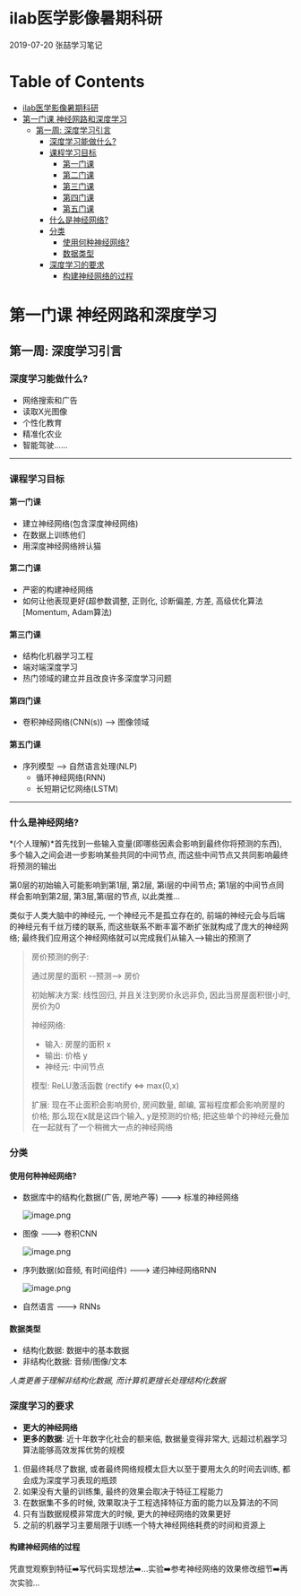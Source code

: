 # ilab医学影像暑期科研

2019-07-20 张喆学习笔记


Table of Contents
=================

   * [ilab医学影像暑期科研](#ilab医学影像暑期科研)
   * [第一门课 神经网路和深度学习](#第一门课-神经网路和深度学习)
      * [第一周: 深度学习引言](#第一周-深度学习引言)
         * [深度学习能做什么?](#深度学习能做什么)
         * [课程学习目标](#课程学习目标)
            * [第一门课](#第一门课)
            * [第二门课](#第二门课)
            * [第三门课](#第三门课)
            * [第四门课](#第四门课)
            * [第五门课](#第五门课)
         * [什么是神经网络?](#什么是神经网络)
         * [分类](#分类)
            * [使用何种神经网络?](#使用何种神经网络)
            * [数据类型](#数据类型)
         * [深度学习的要求](#深度学习的要求)
            * [构建神经网络的过程](#构建神经网络的过程)
            
            
# 第一门课 神经网路和深度学习

## 第一周: 深度学习引言

### 深度学习能做什么?

- 网络搜索和广告
- 读取X光图像
- 个性化教育
- 精准化农业
- 智能驾驶......

------

### 课程学习目标

#### 第一门课

- 建立神经网络(包含深度神经网络)
- 在数据上训练他们
- 用深度神经网络辨认猫

#### 第二门课

- 严密的构建神经网络
- 如何让他表现更好(超参数调整, 正则化, 诊断偏差, 方差, 高级优化算法[Momentum, Adam算法)

#### 第三门课

- 结构化机器学习工程
- 端对端深度学习
- 热门领域的建立并且改良许多深度学习问题

#### 第四门课

- 卷积神经网络(CNN(s)) --> 图像领域

#### 第五门课

- 序列模型 --> 自然语言处理(NLP)
  - 循环神经网络(RNN)
  - 长短期记忆网络(LSTM)

------

### 什么是神经网络?

*(个人理解)*首先找到一些输入变量(即哪些因素会影响到最终你将预测的东西), 多个输入之间会进一步影响某些共同的中间节点, 而这些中间节点又共同影响最终将预测的输出

第0层的初始输入可能影响到第1层, 第2层, 第i层的中间节点; 第1层的中间节点同样会影响到第2层, 第3层,第i层的节点, 以此类推...

类似于人类大脑中的神经元, 一个神经元不是孤立存在的, 前端的神经元会与后端的神经元有千丝万缕的联系, 而这些联系不断丰富不断扩张就构成了庞大的神经网络; 最终我们应用这个神经网络就可以完成我们从输入-->输出的预测了

> 房价预测的例子:
>
> 通过房屋的面积  --预测--> 房价
>
> 初始解决方案: 线性回归, 并且关注到房价永远非负, 因此当房屋面积很小时, 房价为0
>
> 神经网络:
>
> - 输入: 房屋的面积 x
> - 输出: 价格 y
> - 神经元: 中间节点
>
> 模型: ReLU激活函数  (rectify <=> max(0,x)
>
> 扩展: 现在不止面积会影响房价, 房间数量, 邮编, 富裕程度都会影响房屋的价格; 那么现在x就是这四个输入, y是预测的价格; 把这些单个的神经元叠加在一起就有了一个稍微大一点的神经网络

### 分类

#### 使用何种神经网络?

- 数据库中的结构化数据(广告, 房地产等) ---> 标准的神经网络

  ![image.png](https://upload-images.jianshu.io/upload_images/12014150-d98ef6247cbcc2d8.png?imageMogr2/auto-orient/strip%7CimageView2/2/w/1240)

- 图像 ---> 卷积CNN

  ![image.png](https://upload-images.jianshu.io/upload_images/12014150-cfc0f0390e16fb66.png?imageMogr2/auto-orient/strip%7CimageView2/2/w/1240)

- 序列数据(如音频, 有时间组件) ---> 递归神经网络RNN

  ![image.png](https://upload-images.jianshu.io/upload_images/12014150-e29f5a084b34dd54.png?imageMogr2/auto-orient/strip%7CimageView2/2/w/1240)

- 自然语言 ---> RNNs

#### 数据类型

- 结构化数据: 数据中的基本数据
- 非结构化数据: 音频/图像/文本

*人类更善于理解非结构化数据, 而计算机更擅长处理结构化数据*

### 深度学习的要求

- **更大的神经网络**
- **更多的数据**: 近十年数字化社会的额来临, 数据量变得非常大, 远超过机器学习算法能够高效发挥优势的规模

1. 但最终耗尽了数据, 或者最终网络规模太巨大以至于要用太久的时间去训练, 都会成为深度学习表现的瓶颈
2. 如果没有大量的训练集, 最终的效果会取决于特征工程能力
3. 在数据集不多的时候, 效果取决于工程选择特征方面的能力以及算法的不同
4. 只有当数据规模非常庞大的时候, 更大的神经网络的效果更好
5. 之前的机器学习主要局限于训练一个特大神经网络耗费的时间和资源上

#### 构建神经网络的过程

凭直觉观察到特征:arrow_right:写代码实现想法:arrow_right:...实验:arrow_right:参考神经网络的效果修改细节:arrow_right:再次实验...

